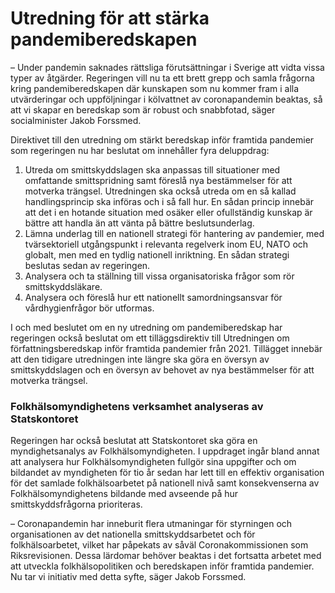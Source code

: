 # Utredning för att stärka pandemiberedskapen

– Under pandemin saknades rättsliga förutsättningar i Sverige att vidta vissa typer av åtgärder. Regeringen vill nu ta ett brett grepp och samla frågorna kring pandemiberedskapen där kunskapen som nu kommer fram i alla utvärderingar och uppföljningar i kölvattnet av coronapandemin beaktas, så att vi skapar en beredskap som är robust och snabbfotad, säger socialminister Jakob Forssmed.

Direktivet till den utredning om stärkt beredskap inför framtida pandemier som regeringen nu har beslutat om innehåller fyra deluppdrag:

1. Utreda om smittskyddslagen ska anpassas till situationer med omfattande smittspridning samt föreslå nya bestämmelser för att motverka trängsel. Utredningen ska också utreda om en så kallad handlingsprincip ska införas och i så fall hur. En sådan princip innebär att det i en hotande situation med osäker eller ofullständig kunskap är bättre att handla än att vänta på bättre beslutsunderlag.
2. Lämna underlag till en nationell strategi för hantering av pandemier, med tvärsektoriell utgångspunkt i relevanta regelverk inom EU, NATO och globalt, men med en tydlig nationell inriktning. En sådan strategi beslutas sedan av regeringen.
3. Analysera och ta ställning till vissa organisatoriska frågor som rör smittskyddsläkare.
4. Analysera och föreslå hur ett nationellt samordningsansvar för vårdhygienfrågor bör utformas.

I och med beslutet om en ny utredning om pandemiberedskap har regeringen också beslutat om ett tilläggsdirektiv till Utredningen om författningsberedskap inför framtida pandemier från 2021\. Tillägget innebär att den tidigare utredningen inte längre ska göra en översyn av smittskyddslagen och en översyn av behovet av nya bestämmelser för att motverka trängsel.

### Folkhälsomyndighetens verksamhet analyseras av Statskontoret

Regeringen har också beslutat att Statskontoret ska göra en myndighetsanalys av Folkhälsomyndigheten. I uppdraget ingår bland annat att analysera hur Folkhälsomyndigheten fullgör sina uppgifter och om bildandet av myndigheten för tio år sedan har lett till en effektiv organisation för det samlade folkhälsoarbetet på nationell nivå samt konsekvenserna av Folkhälsomyndighetens bildande med avseende på hur smittskyddsfrågorna prioriteras.

– Coronapandemin har inneburit flera utmaningar för styrningen och organisationen av det nationella smittskyddsarbetet och för folkhälsoarbetet, vilket har påpekats av såväl Coronakommissionen som Riksrevisionen. Dessa lärdomar behöver beaktas i det fortsatta arbetet med att utveckla folkhälsopolitiken och beredskapen inför framtida pandemier. Nu tar vi initiativ med detta syfte, säger Jakob Forssmed.

